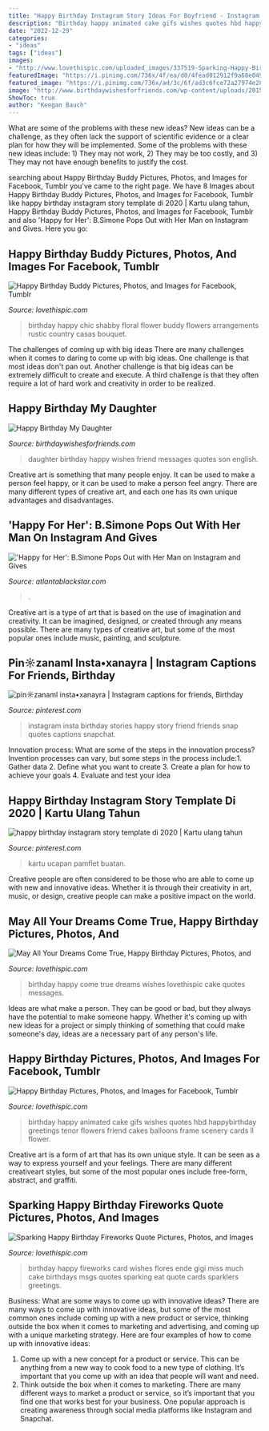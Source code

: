 ```yaml
---
title: "Happy Birthday Instagram Story Ideas For Boyfriend - Instagram Insta Birthday Stories Happy Story Friend Friends Snap Quotes Captions Snapchat"
description: "Birthday happy animated cake gifs wishes quotes hbd happybirthday greetings tenor flowers friend cakes balloons frame scenery cards ll flower"
date: "2022-12-29"
categories:
- "ideas"
tags: ["ideas"]
images:
- "http://www.lovethispic.com/uploaded_images/337519-Sparking-Happy-Birthday-Fireworks-Quote.jpg"
featuredImage: "https://i.pinimg.com/736x/4f/ea/d0/4fead012912f9a68e049999743b70ed8.jpg"
featured_image: "https://i.pinimg.com/736x/ad/3c/6f/ad3c6fce72a27974e286c6376b45ee28.jpg"
image: "http://www.birthdaywishesforfriends.com/wp-content/uploads/2015/07/happy-birthday-my-daughter.jpg"
ShowToc: true
author: "Keegan Bauch"
---
```



What are some of the problems with these new ideas?
New ideas can be a challenge, as they often lack the support of scientific evidence or a clear plan for how they will be implemented. Some of the problems with these new ideas include: 1) They may not work, 2) They may be too costly, and 3) They may not have enough benefits to justify the cost.

	

		
searching about Happy Birthday Buddy Pictures, Photos, and Images for Facebook, Tumblr you've came to the right page. We have 8 Images about Happy Birthday Buddy Pictures, Photos, and Images for Facebook, Tumblr like happy birthday instagram story template di 2020 | Kartu ulang tahun, Happy Birthday Buddy Pictures, Photos, and Images for Facebook, Tumblr and also &#039;Happy for Her&#039;: B.Simone Pops Out with Her Man on Instagram and Gives. Here you go:
		
    
## Happy Birthday Buddy Pictures, Photos, And Images For Facebook, Tumblr

<img loading=lazy src="http://www.lovethispic.com/uploaded_images/215147-Happy-Birthday-Buddy.jpg" onerror="this.onerror=null;this.src='https://tse2.mm.bing.net/th?id=OIP.xRKPd0VqRv0s1M3ti6TVzQHaKW&amp;pid=15.1';" alt="Happy Birthday Buddy Pictures, Photos, and Images for Facebook, Tumblr">

_Source: lovethispic.com_

>birthday happy chic shabby floral flower buddy flowers arrangements rustic country casas bouquet. 

	

The challenges of coming up with big ideas
There are many challenges when it comes to daring to come up with big ideas. One challenge is that most ideas don't pan out. Another challenge is that big ideas can be extremely difficult to create and execute. A third challenge is that they often require a lot of hard work and creativity in order to be realized.

    
## Happy Birthday My Daughter

<img loading=lazy src="http://www.birthdaywishesforfriends.com/wp-content/uploads/2015/07/happy-birthday-my-daughter.jpg" onerror="this.onerror=null;this.src='https://tse4.mm.bing.net/th?id=OIP.yQNL7MYtOdC_dVxaJqHoPwHaKC&amp;pid=15.1';" alt="Happy Birthday My Daughter">

_Source: birthdaywishesforfriends.com_

>daughter birthday happy wishes friend messages quotes son english. 

	

Creative art is something that many people enjoy. It can be used to make a person feel happy, or it can be used to make a person feel angry. There are many different types of creative art, and each one has its own unique advantages and disadvantages.

    
## &#039;Happy For Her&#039;: B.Simone Pops Out With Her Man On Instagram And Gives

<img loading=lazy src="https://atlantablackstar.com/wp-content/uploads/2021/04/pjimage-2021-04-07T104517.558.jpg" onerror="this.onerror=null;this.src='https://tse3.mm.bing.net/th?id=OIP.z0U1eYF1Ez6Svu31okquAgHaEK&amp;pid=15.1';" alt="&#039;Happy for Her&#039;: B.Simone Pops Out with Her Man on Instagram and Gives">

_Source: atlantablackstar.com_

>. 

	

Creative art is a type of art that is based on the use of imagination and creativity. It can be imagined, designed, or created through any means possible. There are many types of creative art, but some of the most popular ones include music, painting, and sculpture.

    
## Pin☼zanaml Insta•xanayra | Instagram Captions For Friends, Birthday

<img loading=lazy src="https://i.pinimg.com/736x/ad/3c/6f/ad3c6fce72a27974e286c6376b45ee28.jpg" onerror="this.onerror=null;this.src='https://tse2.mm.bing.net/th?id=OIP.T9SeIpF6iYHjvsEd2Hv4cAHaNK&amp;pid=15.1';" alt="pin☼zanaml insta•xanayra | Instagram captions for friends, Birthday">

_Source: pinterest.com_

>instagram insta birthday stories happy story friend friends snap quotes captions snapchat. 

	

Innovation process: What are some of the steps in the innovation process?
Invention processes can vary, but some steps in the process include:1. Gather data 2. Define what you want to create 3. Create a plan for how to achieve your goals 4. Evaluate and test your idea 
    
## Happy Birthday Instagram Story Template Di 2020 | Kartu Ulang Tahun

<img loading=lazy src="https://i.pinimg.com/736x/4f/ea/d0/4fead012912f9a68e049999743b70ed8.jpg" onerror="this.onerror=null;this.src='https://tse2.mm.bing.net/th?id=OIP.nGs7r48r4bid52p4tKL1kAHaNF&amp;pid=15.1';" alt="happy birthday instagram story template di 2020 | Kartu ulang tahun">

_Source: pinterest.com_

>kartu ucapan pamflet buatan. 

	

Creative people are often considered to be those who are able to come up with new and innovative ideas. Whether it is through their creativity in art, music, or design, creative people can make a positive impact on the world.

    
## May All Your Dreams Come True, Happy Birthday Pictures, Photos, And

<img loading=lazy src="https://cache.lovethispic.com/uploaded_images/351449-May-All-Your-Dreams-Come-True-Happy-Birthday.jpg" onerror="this.onerror=null;this.src='https://tse4.mm.bing.net/th?id=OIP.GeZEwZP32PQAiQ-jxKKYDwHaNK&amp;pid=15.1';" alt="May All Your Dreams Come True, Happy Birthday Pictures, Photos, and">

_Source: lovethispic.com_

>birthday happy come true dreams wishes lovethispic cake quotes messages. 

	

Ideas are what make a person. They can be good or bad, but they always have the potential to make someone happy. Whether it's coming up with new ideas for a project or simply thinking of something that could make someone's day, ideas are a necessary part of any person's life.

    
## Happy Birthday Pictures, Photos, And Images For Facebook, Tumblr

<img loading=lazy src="http://www.lovethispic.com/uploaded_images/331645-Happy-Birthday.gif" onerror="this.onerror=null;this.src='https://tse3.mm.bing.net/th?id=OIP.8Bi_42ySYXkJZQoon4B1bwEADz&amp;pid=15.1';" alt="Happy Birthday Pictures, Photos, and Images for Facebook, Tumblr">

_Source: lovethispic.com_

>birthday happy animated cake gifs wishes quotes hbd happybirthday greetings tenor flowers friend cakes balloons frame scenery cards ll flower. 

	

Creative art is a form of art that has its own unique style. It can be seen as a way to express yourself and your feelings. There are many different creativeart styles, but some of the most popular ones include free-form, abstract, and graffiti.

    
## Sparking Happy Birthday Fireworks Quote Pictures, Photos, And Images

<img loading=lazy src="http://www.lovethispic.com/uploaded_images/337519-Sparking-Happy-Birthday-Fireworks-Quote.jpg" onerror="this.onerror=null;this.src='https://tse2.mm.bing.net/th?id=OIP.dKSijURVqxrN4xKs0gYLsQAAAA&amp;pid=15.1';" alt="Sparking Happy Birthday Fireworks Quote Pictures, Photos, and Images">

_Source: lovethispic.com_

>birthday happy fireworks card wishes flores ende gigi miss much cake birthdays msgs quotes sparking eat quote cards sparklers greetings. 

	

Business: What are some ways to come up with innovative ideas?
There are many ways to come up with innovative ideas, but some of the most common ones include coming up with a new product or service, thinking outside the box when it comes to marketing and advertising, and coming up with a unique marketing strategy. Here are four examples of how to come up with innovative ideas: 
1. Come up with a new concept for a product or service. This can be anything from a new way to cook food to a new type of clothing. It’s important that you come up with an idea that people will want and need. 
2. Think outside the box when it comes to marketing. There are many different ways to market a product or service, so it’s important that you find one that works best for your business. One popular approach is creating awareness through social media platforms like Instagram and Snapchat.

